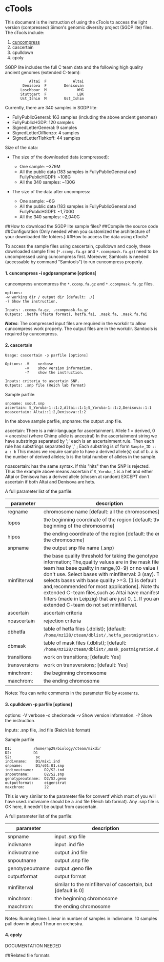 # cTools

This document is the instruction of using the cTools to access the light
version (compressed) Simon's genomic diversity project (SGDP lite) files. The
cTools include:

1. [cuncompress](#cuncompress)
2. cascertain
3. cpulldown
4. cpoly

SGDP lite includes the full C team data and the following high quality ancient
genomes (extended C-team):

               Altai  F            Altai
            Denisova  F        Denisovan
           Loschbour  M              WHG
           Stuttgart  F              LBK
           Ust_Ishim  M        Ust_Ishim

Currently, there are 340 samples in SGDP lite:

- FullyPublicGeneral: 163 samples (including the above ancient genomes)
- FullyPublicHGDP: 120 samples
- SignedLetterGeneral: 9 samples
- SignedLetterDiRienzo: 4 samples
- SignedLetterTishkoff: 44 samples

Size of the data:

- The size of the downloaded data (compressed):
  - One sample: ~379M
  - All the public data (183 samples in FullyPublicGeneral and FullyPublicHGDP): ~108G
  - All the 340 samples: ~130G


- The size of the data after uncompress:
  - One sample: ~6G
  - All the public data (183 samples in FullyPublicGeneral and FullyPublicHGDP): ~1,700G
  - All the 340 samples: ~2,040G

##How to download the SGDP lite sample files?
##Compile the source code
##Configuration (Only needed when you customized the architecture of your downloaded file folders.)
##How to access the data using cTools?

To access the sample files using cascertain, cpulldown and cpoly, these
downloaded sample files (`*.ccomp.fa.gz` and `*.ccompmask.fa.gz`) need to be
uncompressed using cuncompress first. Moreover, Samtools is needed (accessable
by command "Samtools") to run cuncompress properly.

#### <a name="cuncompress"></a>1. cuncompress -i sgdpsampname [options]

cuncompress uncompress the `*.ccomp.fa.gz` and `*.ccompmask.fa.gz` files.
```
options:
-w working dir / output dir [default: ./]
-? Show the instruction.

Inputs: .ccomp.fa.gz, .ccompmask.fa.gz
Outputs: .hetfa (fasta format), hetfa.fai, .mask.fa, .mask.fa.fai
```

***Notes***: The compressed input files are required in the workdir to allow
cuncompress work properly. The output files are in the workdir. Samtools is
required by cuncompress.

#### 2. cascertain
```
Usage: cascertain -p parfile [options]

Options: -V    verbose
         -v    show version information.
         -?    show the instruction.

Inputs: criteria to ascertain SNP.
Outputs: .snp file (Reich lab format)
```

Sample parfile:

```
snpname: ssout.snp
ascertain: S_Yoruba-1::1:2,Altai::1:1;S_Yoruba-1::1:2,Denisova::1:1
noascertain: Altai::1:2,Denisova::1:2
```
In the above sample parfile,
snpname: the output .snp file.

ascertain: There is a mini-language for ascertainment.  Allele 1 = derived, 0 =
ancestral (where Chimp allele is ancestral) In the ascertainment string we have
substrings separated by ';'  each is an ascertainment rule.  Then each rule has
substrings separated by ',' ; Each substring is of form `Sample_ID :: a : b`
This means we require sample to have a derived allele(s) out of b. a is the
number of derived alleles; b is the total number of alleles in the sample.

noascertain: has the same syntax.   If this "hits" then the SNP is rejected.
Thus the example above means ascertain if `S_Yoruba_1` is a het and either
Altai or Denisova has a derived allele (chosen at random) EXCEPT don't
ascertain if both Altai and Denisova are hets.

A full parameter list of the parfile:

| parameter     | description |
|---------|--------------------------------------------------|
| regname       | chromosome name [default: all the chromosomes] |
| lopos         | the beginning coordinate of the region [default: the beginning of the chromosome] |
| hipos         | the ending coordinate of the region [default: the end of the chromosome] |
| snpname       | the output snp file name (.snp) |
| minfilterval  | the base quality threshold for taking the genotype information; The,quality values are in the mask file. C team has base quality in range,(0-9) or no value (N/?) => don't use. Select bases with minfilterval: 3 (say). This selects bases with base quality >=3. [1 is default and,recommended for most applications]. Note that the extended C-team files,such as Altai have manifesto filters (made in Leipzig) that are just 0, 1. If you are using extended C-team do not set minfilterval. |
| ascertain     | ascertain criteria  |
| noascertain   | rejection criteria  |
| dbhetfa       | table of hetfa files (.dblist); [default: `/home/mz128/cteam/dblist/,hetfa_postmigration.dblist`]  |
| dbmask        | table of mask files (.dblist); [default: `/home/mz128/cteam/dblist/,mask_postmigration.dblis`]  |
| transitions   | work on transitions; [default: Yes]  |
| transversions | work on transversions; [default: Yes] |
|  minchrom:	| the beginning chromosome |
|  maxchrom:	| the ending chromosome |

Notes: You can write comments in the parameter file by `#comments`.

#### 3. cpulldown  -p parfile [options]

options:
 -V	verbose
 -c	checkmode
 -v	Show version information.
 -? 	Show the instruction.


Inputs: .snp file, .ind file (Reich lab format)

Sample parfile

```
D1:          /home/np29/biology/cteam/mixdir
D2:          D1
S2:           sc
indivname:    D1/mix1.ind
snpname:      D1/s01:01.snp
indivoutname:     D2/S2.ind
snpoutname:       D2/S2.snp
genotypeoutname:  D2/S2.geno
outputformat:     eigenstrat
maxchrom:         22
```
This is very similar to the parameter file for convertf which most of you will
have used.  indivname should be a .ind file (Reich lab format). Any .snp file
is OK here, it needn't be output from cascertain.


A full parameter list of the parfile:

| parameter       | description        |
|-----------------|--------------------|
| snpname         | input .snp file    |
| indivname       | input .ind file    |
| indivoutname    | output .ind file   |
| snpoutname      | output .snp file   |
| genotypeoutname | output .geno file  |
| outputformat    | output format      |
| minfilterval    | similar to the minfilterval of  cascertain, but [default is 0] |
|  minchrom:	| the beginning chromosome
|  maxchrom:	| the ending chromosome



Notes: Running time: Linear in number of samples in indivname.  10 samples pull down
in about 1 hour on orchestra.

#### 4. cpoly
DOCUMENTATION NEEDED

##Related file formats

<!--
Written by Nick on 6/15/14
Revised by Mengyao Zhao
Last revision: 11/26/14
-->

